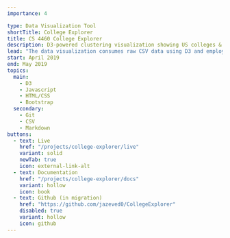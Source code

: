 ```yaml
---
importance: 4

type: Data Visualization Tool
shortTitle: College Explorer
title: CS 4460 College Explorer
description: D3-powered clustering visualization showing US colleges & related data attributes, leveraging the t-SNE clustering algorithm
lead: "The data visualization consumes raw CSV data using D3 and employs the <a href=\"https://lvdmaaten.github.io/tsne/\" target=\_blank\" rel=\"noopener\">t-SNE clustering algorithm</a> to allow users to explore the data (US colleges) according to a variety of different clustering attributes. The interactive visualization also provides brushing, selection, and filtering functionality to enhance user experience & insight."
start: April 2019
end: May 2019
topics:
  main:
    - D3
    - Javascript
    - HTML/CSS
    - Bootstrap
  secondary:
    - Git
    - CSV
    - Markdown
buttons:
  - text: Live
    href: "/projects/college-explorer/live"
    variant: solid
    newTab: true
    icon: external-link-alt
  - text: Documentation
    href: "/projects/college-explorer/docs"
    variant: hollow
    icon: book
  - text: Github (in migration)
    href: "https://github.com/jazeved0/CollegeExplorer"
    disabled: true
    variant: hollow
    icon: github
---
```

